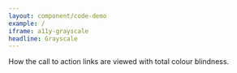 ```yaml
---
layout: component/code-demo
example: /
iframe: a11y-grayscale
headline: Grayscale
---
```



How the call to action links are viewed with total colour blindness.
